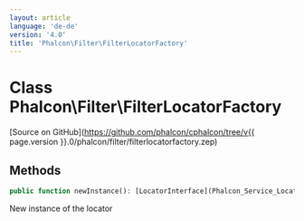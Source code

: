 ```yaml
---
layout: article
language: 'de-de'
version: '4.0'
title: 'Phalcon\Filter\FilterLocatorFactory'
---
```

# Class **Phalcon\Filter\FilterLocatorFactory**

[Source on GitHub](https://github.com/phalcon/cphalcon/tree/v{{ page.version }}.0/phalcon/filter/filterlocatorfactory.zep)

## Methods

```php
public function newInstance(): [LocatorInterface](Phalcon_Service_LocatorInterface);
```

New instance of the locator
